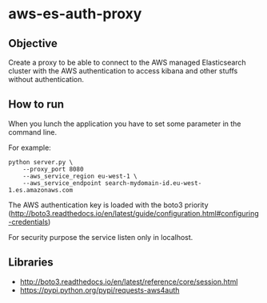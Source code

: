 # aws-es-auth-proxy

## Objective

Create a proxy to be able to connect to the AWS managed Elasticsearch 
cluster with the AWS authentication to access kibana and other stuffs
without authentication.

## How to run

When you lunch the application you have to set some parameter in the
command line.

For example:

```
python server.py \
    --proxy_port 8080
    --aws_service_region eu-west-1 \ 
    --aws_service_endpoint search-mydomain-id.eu-west-1.es.amazonaws.com
```

The AWS authentication key is loaded with the boto3 priority 
(http://boto3.readthedocs.io/en/latest/guide/configuration.html#configuring-credentials)

For security purpose the service listen only in localhost.

## Libraries

* http://boto3.readthedocs.io/en/latest/reference/core/session.html
* https://pypi.python.org/pypi/requests-aws4auth

